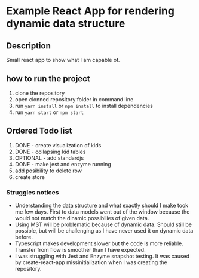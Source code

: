 # Example React App for rendering dynamic data structure

## Description
Small react app to show what I am capable of.

## how to run the project
1) clone the repository
2) open clonned repository folder in command line
2) run `yarn install` or `npm install` to install dependencies
3) run `yarn start` or `npm start`

## Ordered Todo list
1) DONE - create visualization of kids
2) DONE - collapsing kid tables
3) OPTIONAL - add standardjs
4) DONE - make jest and enzyme running
5) add posibility to delete row
6) create store

### Struggles notices
- Understanding the data structure and what exactly should I make took me few days. First to data models went out of the window because the would not match the dinamic possibilies of given data.
- Using MST will be problematic because of dynamic data. Should still be possible, but will be challenging as I have never used it on dynamic data before.
- Typescript makes development slower but the code is more reliable. Transfer from flow is smoother than I have expected.
- I was struggling with Jest and Enzyme snapshot testing. It was caused by create-react-app missinitialization when I was creating the repository.

